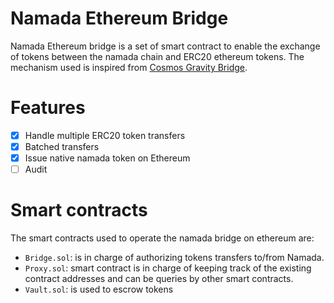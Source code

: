 # Namada Ethereum Bridge 

Namada Ethereum bridge is a set of smart contract to enable the exchange of tokens between the namada chain and ERC20 ethereum tokens. The mechanism used is inspired from [Cosmos Gravity Bridge](https://github.com/Gravity-Bridge/Gravity-Bridge).

# Features

- [x] Handle multiple ERC20 token transfers
- [x] Batched transfers
- [x] Issue native namada token on Ethereum
- [ ] Audit

# Smart contracts

The smart contracts used to operate the namada bridge on ethereum are:
- `Bridge.sol`: is in charge of authorizing tokens transfers to/from Namada.
- `Proxy.sol`: smart contract is in charge of keeping track of the existing contract addresses and can be queries by other smart contracts.
- `Vault.sol`: is used to escrow tokens

